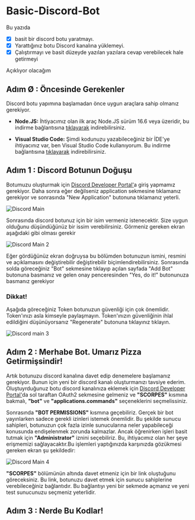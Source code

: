 # Basic-Discord-Bot
Bu yazıda 

- [x] basit bir discord botu yaratmayı.
- [x] Yarattığınız botu Discord kanalına yüklemeyi.
- [x] Çalıştırmayı ve basit düzeyde yazılan yazılara cevap verebilecek hale getirmeyi

Açıklıyor olacağım


## Adım Ø : Öncesinde Gerekenler

Discord botu yapımına başlamadan önce uygun araçlara sahip olmanız gerekiyor.

- **Node.JS:** İhtiyacımız olan ilk araç Node.JS sürüm 16.6 veya üzeridir, bu indirme bağlantısına [tıklayarak](https://nodejs.org/en/) indirebilirsiniz.

- **Visual Studio Code:** Şimdi kodunuzu yazabileceğiniz bir İDE'ye ihtiyacınız var, ben Visual Studio Code kullanıyorum. Bu indirme bağlantısına [tıklayarak](https://code.visualstudio.com/download) indirebilirsiniz.

## Adım 1 : Discord Botunun Doğuşu

Botumuzu oluşturmak için [Discord Developer Portal'](https://discord.com/developers/applications)a giriş yapmamız gerekiyor. Daha sonra eğer değilseniz application sekmesine tıklamanız gerekiyor ve sonrasında "New Application" butonuna tıklamanız yeterli.

![Discord Main](https://user-images.githubusercontent.com/70329389/139589021-020114c4-27ca-4187-9ace-ffb1f8233b22.jpeg)

Sonrasında discord botunuz için bir isim vermeniz istenecektir. Size uygun olduğunu düşündüğünüz bir issim verebilirsiniz. Görmeniz gereken ekran aşağıdaki gibi olması gerekir

![Discord Main 2](https://user-images.githubusercontent.com/70329389/139589311-6fdde153-4bef-4e48-9ea4-3fa5ab964d2f.jpeg)

Eğer gördüğünüz ekran doğruysa bu bölümden botunuzun ismini, resmini ve açıklamasını değiştirebilir değiştirebilir biçimlendirebilirsiniz. Sonrasında solda göreceğiniz "Bot" sekmesine tıklayıp açılan sayfada "Add Bot" butonuna basmanız ve gelen onay penceresinden "Yes, do it!" butonunuza basmanız gerekiyor 

### Dikkat!

Aşağıda göreceğiniz Token botunuzun güvenliği için çok önemlidir. Token'ınızı asla kimseyle paylaşmayın. Token'ınızın güvenliğinin ihlal edildiğini düşünüyorsanız "Regenerate" butonuna tıklayınız tıklayın.

![Discord main 3](https://user-images.githubusercontent.com/70329389/139589750-763e3da8-8ce2-4a05-8d01-1ec1bc1f6322.jpeg)

## Adım 2 : Merhabe Bot. Umarız Pizza Getirmişsindir!

Artık botunuzu discord kanalına davet edip denemelere başlamanız gerekiyor. Bunun için yeni bir discord kanalı oluşturmanızı tavsiye ederim. Oluştuyrduğunuz botu discord kanalınıza eklemek için [Discord Developer Portal'](https://discord.com/developers/applications)da sol taraftan OAuth2 sekmesine gelmeniz ve **"SCORPES"** kısmına bakmalı, **"bot"** ve **"applications.commands"** seçeneklerini seçmelissiniz.

Sonrasında **"BOT PERMISSIONS"** kısmına geçebiliriz. Gerçek bir bot yayınlarken sadece gerekli izinleri istemek önemlidir. Bu şekilde sunucu sahipleri, botunuzun çok fazla izinle sunucularına neler yapabileceği konusunda endişelenmek zorunda kalmazlar. Ancak öğrenirken işleri basit tutmak için **"Administrator"** iznini seçebiliriz. Bu, ihtiyacımız olan her şeye erişmemizi sağlayacaktır.Bu işlemleri yaptığınızda karşınızda gözükmesi gereken ekran şu şekildedir:

![Discord Main 4](https://user-images.githubusercontent.com/70329389/139590752-6023b96d-5e82-4eb3-aa6c-d5e20ca1534d.jpeg)

**"SCORPES"** bölümünün altında davet etmeniz için bir link oluştuğunu göreceksiniz. Bu link, botunuzu davet etmek için sunucu sahiplerine verebileceğiniz bağlantıdır. Bu bağlantıyı yeni bir sekmede açmanız ve yeni test sunucunuzu seçmeniz yeterlidir.

## Adım 3 : Nerde Bu Kodlar!










